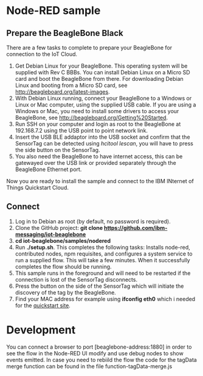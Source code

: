 Node-RED sample
===============

Prepare the BeagleBone Black 
----------------------------

There are a few tasks to complete to prepare your BeagleBone for connection to the IoT Cloud.

1. Get Debian Linux for your BeagleBone.
   This operating system will be supplied with Rev C BBBs.
   You can install Debian Linux on a Micro SD card and boot the BeagleBone from there.
   For downloading Debian Linux and booting from a Micro SD card, see http://beagleboard.org/latest-images.
2. With Debian Linux running, connect your BeagleBone to a Windows or Linux or Mac computer, using the supplied USB cable.
   If you are using a Windows or Mac, you need to install some drivers to access your BeagleBone, see http://beagleboard.org/Getting%20Started.
3. Run SSH on your computer and login as root to the BeagleBone at 192.168.7.2 using the USB point to point network link.
4. Insert the USB BLE addaptor into the USB socket and confirm that the SensorTag can be detected using *hcitool lescan*, you will have to press the side button on the SensorTag.
5. You also need the BeagleBone to have internet access, this can be gatewayed over the USB link or provided separately through the BeagleBone Ethernet port.

Now you are ready to install the sample and connect to the IBM INternet of Things Quickstart Cloud.

Connect
-------

1. Log in to Debian as root (by default, no password is required).
2. Clone the GitHub project: __git clone https://github.com/ibm-messaging/iot-beaglebone__
3. __cd iot-beaglebone/samples/nodered__
4. Run __./setup.sh__. This completes the following tasks:
   Installs node-red, contributed nodes, npm requisites, and configures a system service to run a supplied flow.
   This will take a few minutes. When it successfully completes the flow should be running.
5. This sample runs in the foreground and will need to be restarted if the connection is lost of the SensorTag disconnects.
6. Press the button on the side of the SensorTag which will initiate the discovery of the tag by the BeagleBone.
7. Find your MAC address for example using __ifconfig eth0__ which i needed for the [quickstart site](http://quickstart.internetofthings.ibmcloud.com).
 

Development
===========
You can connect a browser to port [beaglebone-address:1880]  in order to see the flow in the Node-RED UI modify and use debug nodes to show events emitted.
In case you need to rebiild the flow the code for the tagData merge function can be found in the file function-tagData-merge.js
